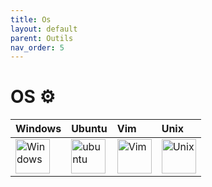 ```yaml
---
title: Os
layout: default
parent: Outils
nav_order: 5
---
```


# OS ⚙️

| Windows | Ubuntu | Vim | Unix | 
|:--------|:----|:-----|:-----|
| <img src="https://upload.wikimedia.org/wikipedia/commons/thumb/5/5f/Windows_logo_-_2012.svg/2048px-Windows_logo_-_2012.svg.png" title="Windows" alt="Windows" width="55" height="55"/> | <img src="https://i.ibb.co/zPn2Qt3/image.png" title="ubuntu" alt="ubuntu" width="55" height="55"/> | <img src="https://upload.wikimedia.org/wikipedia/commons/thumb/9/9f/Vimlogo.svg/2044px-Vimlogo.svg.png" title="Vim" alt="Vim" width="55" height="55"/> | <img src="https://upload.wikimedia.org/wikipedia/commons/thumb/3/35/Tux.svg/1200px-Tux.svg.png" title="Unix" alt="Unix" width="55" height="55"/> |
